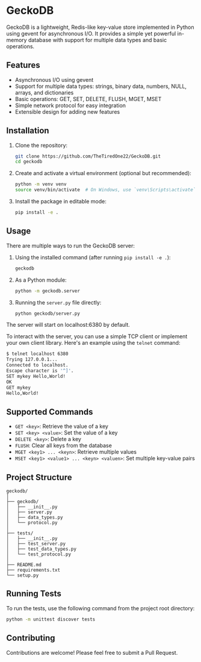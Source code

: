 # GeckoDB

GeckoDB is a lightweight, Redis-like key-value store implemented in Python using gevent for asynchronous I/O. It provides a simple yet powerful in-memory database with support for multiple data types and basic operations.


## Features

- Asynchronous I/O using gevent
- Support for multiple data types: strings, binary data, numbers, NULL, arrays, and dictionaries
- Basic operations: GET, SET, DELETE, FLUSH, MGET, MSET
- Simple network protocol for easy integration
- Extensible design for adding new features

## Installation

1. Clone the repository:
   ```bash
   git clone https://github.com/TheTiredOne22/GeckoDB.git
   cd geckodb
   ```

2. Create and activate a virtual environment (optional but recommended):
   ```bash
   python -m venv venv
   source venv/bin/activate  # On Windows, use `venv\Scripts\activate`
   ```

3. Install the package in editable mode:
   ```bash
   pip install -e .
   ```

## Usage

There are multiple ways to run the GeckoDB server:

1. Using the installed command (after running `pip install -e .`):
   ```bash
   geckodb
   ```

2. As a Python module:
   ```bash
   python -m geckodb.server
   ```

3. Running the `server.py` file directly:
   ```bash
   python geckodb/server.py
   ```

The server will start on localhost:6380 by default.

To interact with the server, you can use a simple TCP client or implement your own client library. Here's an example using the `telnet` command:

```bash
$ telnet localhost 6380
Trying 127.0.0.1...
Connected to localhost.
Escape character is '^]'.
SET mykey Hello,World!
OK
GET mykey
Hello,World!
```

## Supported Commands

- `GET <key>`: Retrieve the value of a key
- `SET <key> <value>`: Set the value of a key
- `DELETE <key>`: Delete a key
- `FLUSH`: Clear all keys from the database
- `MGET <key1> ... <keyn>`: Retrieve multiple values
- `MSET <key1> <value1> ... <keyn> <valuen>`: Set multiple key-value pairs

## Project Structure

```
geckodb/
│
├── geckodb/
│   ├── __init__.py
│   ├── server.py
│   ├── data_types.py
│   └── protocol.py
│
├── tests/
│   ├── __init__.py
│   ├── test_server.py
│   ├── test_data_types.py
│   └── test_protocol.py
│
├── README.md
├── requirements.txt
└── setup.py
```


## Running Tests

To run the tests, use the following command from the project root directory:

```bash
python -m unittest discover tests
```

## Contributing

Contributions are welcome! Please feel free to submit a Pull Request.